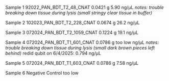 Sample 1 
92022_PAN_BDT_T2_48_CNAT
0.0421 g
5.90 ng/μL
*notes: trouble breaking down tissue during lysis (small stringy clear tissue in buffer)*

Sample 2
102023_PAN_BDT_T2_228_CNAT
0.0674 g
26.2 ng/μL

Sample 3
072024_PAN_BDT_T2_1059_CNAT
0.1224 g
19.1 ng/μL

Sample 4
072024_PAN_BDT_T1_601_CNAT
0.0786 g
too low ng/μL
*notes: trouble breaking down tissue during lysis (small dark brown pieces left behind)*
redid qubit on 6/4/2025: 0.794 ng/μL

Sample 5 
072024_PAN_BDT_T1_603_CNAT
0.0786 g
7.58 ng/μL

Sample 6
Negative Control 
too low

